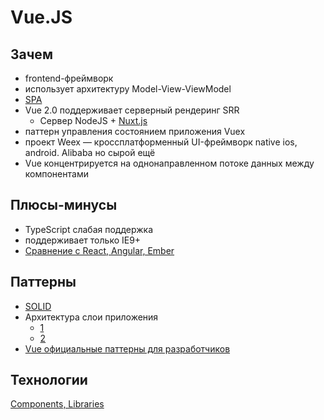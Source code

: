# Vue.JS

## Зачем

- frontend-фреймворк
- использует архитектуру Model-View-ViewModel
- [SPA](/arch/style/spa.md)
- Vue 2.0 поддерживает серверный рендеринг SRR
	- Сервер NodeJS + [Nuxt.js](https://dergunov.com/wiki/nuxt-js-intro)
- паттерн управления состоянием приложения Vuex
- проект Weex — кроссплатформенный UI-фреймворк native ios, android. Alibaba но сырой ещё
- Vue концентрируется на однонаправленном потоке данных между компонентами

## Плюсы-минусы

- TypeScript слабая поддержка
- поддерживает только IE9+
- [Сравнение c React, Angular, Ember](https://ru.vuejs.org/v2/guide/comparison.html)

## Паттерны

- [SOLID](https://webdevblog.ru/kak-izbezhat-narusheniya-principov-solid-v-vue-js-prilozhenie/)
- Архитектура слои приложения
  - [1](https://frontenso.com/ru/blog/drugoi-podkhod-k-arkhitekture-frontenda)
  - [2](https://badtry.net/arkhitiektura-bolshogho-masshtabnogho-entierpraiz-prilozhieniia-na-vuejs/)
- [Vue официальные паттерны для разработчиков](https://ru.vuejs.org/v2/style-guide/index.html)

## Технологии

[Components, Libraries](https://github.com/vuejs/awesome-vue)